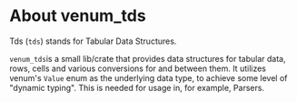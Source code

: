 # About venum_tds
Tds (`tds`) stands for Tabular Data Structures.

`venum_tds`is a small lib/crate that provides data structures for tabular data, rows, cells and various conversions for and between them. It utilizes venum's `Value` enum as the underlying data type, to achieve some level of "dynamic typing". This is needed for usage in, for example, Parsers.